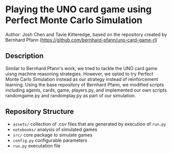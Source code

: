 # Playing the UNO card game using Perfect Monte Carlo Simulation

Author: Josh Chen and Tavie Kitteredge, based on the repository created by Bernhard Pfann (https://github.com/bernhard-pfann/uno-card-game-rl)

## Description

Similar to Bernhard Pfann's work, we tried to tackle the UNO card game uisng machine reasoning strategies. However, we opted to try Perfect Monte Carlo Simulation instead as our strategy instead of reinforcement learning. Using the base repository of Bernhard Pfann, we modified scripts including agents, cards, game, players.py, and implemented our own scripts randomgame.py and randomplay.py as part of our simulation.

## Repository Structure

 - `assets/` collection of .csv files that are generated by execution of `run.py`
 - `notebooks/` analysis of simulated games
 - `src/` core package to simulate games
 - `config.py` configurable parameters
 - `run.py` executation file

